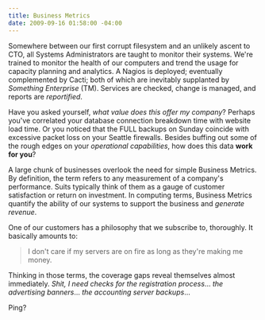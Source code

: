 ```yaml
---
title: Business Metrics
date: 2009-09-16 01:58:00 -04:00
---
```


Somewhere between our first corrupt filesystem and an unlikely ascent to CTO, all Systems Administrators are taught to monitor their systems. We're trained to monitor the health of our computers and trend the usage for capacity planning and analytics. A Nagios is deployed; eventually complemented by Cacti; both of which are inevitably supplanted by *Something Enterprise* (TM). Services are checked, change is managed, and reports are *reportified*.

Have you asked yourself, *what value does this offer my company*? Perhaps you've correlated your database connection breakdown time with website load time. Or you noticed that the FULL backups on Sunday coincide with excessive packet loss on your Seattle firewalls.  Besides buffing out some of the rough edges on your *operational capabilities*, how does this data **work for you**?

A large chunk of businesses overlook the need for simple Business Metrics. By definition, the term refers to any measurement of a company's performance. Suits typically think of them as a gauge of customer satisfaction or return on investment. In computing terms, Business Metrics quantify the ability of our systems to support the business and *generate revenue*.

One of our customers has a philosophy that we subscribe to, thoroughly. It basically amounts to:

> I don't care if my servers are on fire as long as they're making me money.

Thinking in those terms, the coverage gaps reveal themselves almost immediately. *Shit, I need checks for the registration process*... *the advertising banners*... *the accounting server backups*...

Ping?

